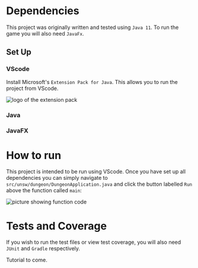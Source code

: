 # Dependencies

This project was originally written and tested using `Java 11`. To run the game you will also need `JavaFx`. 

## Set Up

### VScode
Install Microsoft's `Extension Pack for Java`. This allows you to run the project from VScode.

![logo of the extension pack](https://user-images.githubusercontent.com/68456230/220223803-34f16355-98f5-4afe-b669-e0f8af25f75c.png)

### Java

### JavaFX


# How to run
This project is intended to be run using VScode. Once you have set up all dependencies you can simply navigate to `src/unsw/dungeon/DungeonApplication.java` and click the button labelled `Run` above the function called `main`:

![picture showing function code](https://user-images.githubusercontent.com/68456230/220223066-7becc2df-dc72-4457-a2e0-a4600a118581.png)


# Tests and Coverage
If you wish to run the test files or view test coverage, you will also need `JUnit` and `Gradle` respectively.

Tutorial to come.
